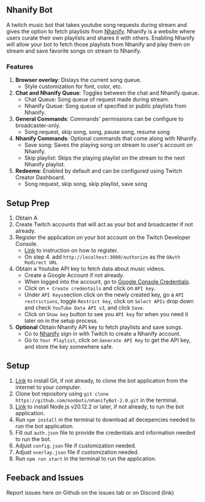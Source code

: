 ## Nhanify Bot

A twitch music bot that takes youtube song requests during stream and gives the option to fetch playlists from [Nhanify](www.nhanify.com). Nhanify is a website where users curate their own playlists and shares it with others. Enabling Nhanify will allow your bot to fetch those playlists from Nhanify and play them on stream and save favorite songs on stream to Nhanify.

### Features

1. **Browser overlay**: Dislays the current song queue.
   - Style customization for font, color, etc.
2. **Chat and Nhanify Queue**: Toggles between the chat and Nhanify queue.
   - Chat Queue: Song queue of request made during stream.
   - Nhanify Queue: Song queue of specified or public playlists from Nhanify.
3. **General Commands**: Commands' permissions can be configure to broadcaster-only.
   - Song request, skip song, song, pause song, resume song
4. **Nhanify Commands**: Optional commands that come along with Nhanify.
   - Save song: Saves the playing song on stream to user's account on Nhanify.
   - Skip playlist: Skips the playing playlist on the stream to the next Nhanify playlist.
5. **Redeems**: Enabled by default and can be configured using Twitch Creator Dashboard.
   - Song request, skip song, skip playlist, save song

## Setup Prep

1. Obtain A
1. Create Twitch accounts that will act as your bot and broadcaster if not already.
1. Register the application on your bot account on the Twitch Developer Console.
   - [Link](https://dev.twitch.tv/docs/authentication/register-app/) to instruction on how to register.
   - On step 4. add `http://localhost:3000/authorize` as the `OAuth Redirect URL`
1. Obtain a Youtube API key to fetch data about music videos.
   - Create a Google Account if not already.
   - When logged into the account, go to [Google Console Credentials](https://console.cloud.google.com/apis/credentials).
   - Click on `+ Create credentails` and click on `API key`.
   - Under `API Keys`section click on the newly created key, go a `API restrictions`, toggle `Restrict key`, click on `Select APIs` drop down and check `YouTube Data API v3`, and click `Save`.
   - Click on `Show key` button to see you `API key` for when you need it later on in the setup process.
1. **Optional** Obtain Nhanify API key to fetch playlists and save songs.
   - Co to [Nhanify](https://www.nhanify.com/signin) sign in with Twitch to create a Nhanify account.
   - Go to `Your Playlist`, click on `Generate API Key` to get the API key, and store the key somewhere safe.

## Setup

1. [Link](https://git-scm.com/downloads) to install Git, if not already, to clone the bot application from the internet to your computer.
1. Clone bot repository using `git clone https://github.com/nonbots/nhanifyBot-2.0.git` in the terminal.
1. [Link](https://nodejs.org/en/download) to install Node.js v20.12.2 or later, if not already, to run the bot application.
1. Run `npm install` in the terminal to download all decepencies needed to run the bot application.
1. Fill out `auth.json` file to provide the credentials and information needed to run the bot.
1. Adjust `config.json` file if customization needed.
1. Adjust `overlay.json` file if customization needed.
1. Run `npm run start` in the terminal to run the application.

## Feeback and Issues

Report issues here on Github on the issues tab or on Discord (link)
